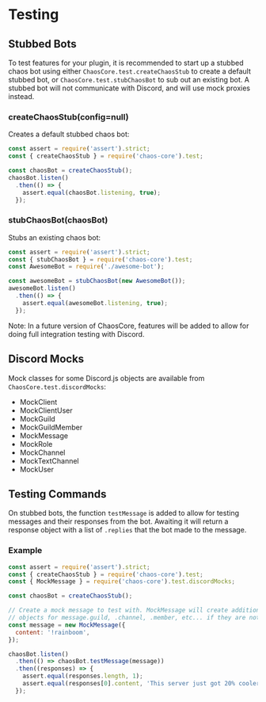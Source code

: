 Testing
=======

Stubbed Bots
------------
To test features for your plugin, it is recommended to start up a stubbed chaos 
bot using either `ChaosCore.test.createChaosStub` to create a default stubbed bot, or 
`ChaosCore.test.stubChaosBot` to sub out an existing bot. A stubbed bot will not communicate
with Discord, and will use mock proxies instead.

### createChaosStub(config=null)
Creates a default stubbed chaos bot:

```js
const assert = require('assert').strict;
const { createChaosStub } = require('chaos-core').test;

const chaosBot = createChaosStub();
chaosBot.listen()
  .then(() => {
    assert.equal(chaosBot.listening, true);
  });
```

### stubChaosBot(chaosBot)
Stubs an existing chaos bot:

```js
const assert = require('assert').strict;
const { stubChaosBot } = require('chaos-core').test;
const AwesomeBot = require('./awesome-bot');

const awesomeBot = stubChaosBot(new AwesomeBot()); 
awesomeBot.listen()
  .then(() => {
    assert.equal(awesomeBot.listening, true);
  });
```

Note: In a future version of ChaosCore, features will be added to allow for doing
full integration testing with Discord.

Discord Mocks
-------------
Mock classes for some Discord.js objects are available from `ChaosCore.test.discordMocks`:

- MockClient
- MockClientUser
- MockGuild
- MockGuildMember
- MockMessage
- MockRole
- MockChannel
- MockTextChannel
- MockUser

Testing Commands
----------------
On stubbed bots, the function `testMessage` is added to allow for testing
messages and their responses from the bot. Awaiting it will return a response
object with a list of `.replies` that the bot made to the message.

### Example
```js
const assert = require('assert').strict;
const { createChaosStub } = require('chaos-core').test;
const { MockMessage } = require('chaos-core').test.discordMocks;

const chaosBot = createChaosStub();

// Create a mock message to test with. MockMessage will create additional mock
// objects for message.guild, .channel, .member, etc... if they are not provided
const message = new MockMessage({
  content: '!rainboom',
});

chaosBot.listen()
  .then(() => chaosBot.testMessage(message))
  .then((responses) => {
    assert.equal(responses.length, 1);
    assert.equal(responses[0].content, 'This server just got 20% cooler!');
  });
```
